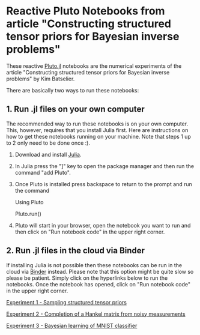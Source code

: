 # Reactive Pluto Notebooks from article "Constructing structured tensor priors for Bayesian inverse problems" 

These reactive [Pluto.jl](https://github.com/fonsp/Pluto.jl) notebooks are the numerical experiments of the article "Constructing structured tensor priors for Bayesian inverse problems" by Kim Batselier.

There are basically two ways to run these notebooks:

## 1. Run .jl files on your own computer

The recommended way to run these notebooks is on your own computer. This, however, requires that you install Julia first. Here are instructions on how to get these notebooks running on your machine. Note that steps 1 up to 2 only need to be done once :). 

1. Download and install [Julia](https://julialang.org/).

2. In Julia press the "]" key to open the package manager and then run the command "add Pluto".

3. Once Pluto is installed press backspace to return to the prompt and run the command 
    
    Using Pluto

    Pluto.run()


4. Pluto will start in your browser, open the notebook you want to run and then click on "Run notebook code" in the upper right corner.

## 2. Run .jl files in the cloud via Binder

If installing Julia is not possible then these notebooks can be run in the cloud via [Binder](https://mybinder.org/) instead. Please note that this option might be quite slow so please be patient. Simply click on the hyperlinks below to run the notebooks. Once the notebook has opened, click on "Run notebook code" in the upper right corner.

[Experiment 1 - Sampling structured tensor priors](https://binder.plutojl.org/v0.19.36/open?url=https%253A%252F%252Fraw.githubusercontent.com%252FTUDelft-DeTAIL%252FAbTensors%252Fmain%252FAbTensors1.jl)


[Experiment 2 - Completion of a Hankel matrix from noisy measurements](https://binder.plutojl.org/v0.19.36/open?url=https%253A%252F%252Fraw.githubusercontent.com%252FTUDelft-DeTAIL%252FAbTensors%252Fmain%252FAbTensors2.jl)

[Experiment 3 - Bayesian learning of MNIST classifier](https://binder.plutojl.org/v0.19.36/open?url=https%253A%252F%252Fraw.githubusercontent.com%252FTUDelft-DeTAIL%252FAbTensors%252Fmain%252FAbTensors3.jl)